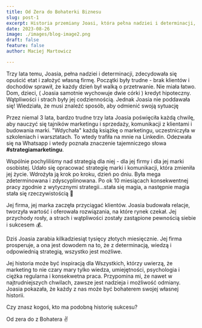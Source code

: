 ```yaml
---
title: Od Zera do Bohaterki Biznesu
slug: post-1
excerpt: Historia przemiany Joasi, która pełna nadziei i determinacji, zdecydowała się opuścić etat i założyć własną firmę - brzmi znajomo?
date: 2023-08-26
image: ./images/blog-image2.png
draft: false
feature: false
author: Maciej Martowicz

---
```


Trzy lata temu, Joasia, pełna nadziei i determinacji, zdecydowała się opuścić etat i założyć własną firmę. Początki były trudne - brak klientów i dochodów sprawił, że każdy dzień był walką o przetrwanie. Nie miała łatwo. Dom, dzieci, ( Joasia samotnie wychowuje dwie córki ) kredyt hipoteczny. Wątpliwości i strach były jej codziennością. Jednak Joasia nie poddawała się!
Wiedziała, że musi znaleźć sposób, aby odmienić swoją sytuację


Przez niemal 3 lata, bardzo trudne trzy lata Joasia poświęciła każdą chwilę, aby nauczyć się tajników marketingu i sprzedaży, komunikacji z klientami i budowania marki. "Wdychała" każdą książkę o marketingu, uczestniczyła w szkoleniach i warsztatach. To wtedy trafiła na mnie na Linkedin. Odezwała się na Whatsapp i wtedy poznała znaczenie tajemniczego słowa **#strategiamarketingu**.


Wspólnie pochyliliśmy nad strategią dla niej - dla jej firmy i dla jej marki osobistej. Udało się opracować strategię marki i komunikacji, która zmieniła jej życie. Wdrożyła ją krok po kroku, dzień po dniu. Była mega zdeterminowana i zdyscyplinowana. Po ok 10 miesiącach konsekwentnej pracy zgodnie z wytycznymi strategii...stała się magia, a następnie magia stała się rzeczywistością 🚀 


Jej firma, jej marka zaczęła przyciągać klientów. Joasia budowała relacje, tworzyła wartość i oferowała rozwiązania, na które rynek czekał. Jej przychody rosły, a strach i wątpliwości zostały zastąpione pewnością siebie i sukcesem 💰. 


Dziś Joasia zarabia kilkadziesiąt tysięcy złotych miesięcznie. Jej firma prosperuje, a ona jest dowodem na to, że z determinacją, wiedzą i odpowiednią strategią, wszystko jest możliwe.


Jej historia może być inspiracją dla Wszystkich, którzy uwierzą, że marketing to nie czary mary tylko wiedza, umiejętności, psychologia i ciężka regularna i konsekwetna praca. Przypomina mi, że nawet w najtrudniejszych chwilach, zawsze jest nadzieja i możliwość odmiany. Joasia pokazała, że każdy z nas może być bohaterem swojej własnej historii.



Czy znasz kogoś, kto ma podobną historię sukcesu?

Od zera do z Bohatera ✌️

